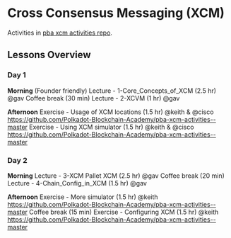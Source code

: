 # Cross Consensus Messaging (XCM)

Activities in [pba xcm activities repo](https://github.com/Polkadot-Blockchain-Academy/pba-xcm-activities--master/).

## Lessons Overview

### Day 1

**Morning** (Founder friendly)
Lecture - 1-Core_Concepts_of_XCM (2.5 hr) @gav
Coffee break (30 min)
Lecture - 2-XCVM (1 hr) @gav

**Afternoon**
Exercise - Usage of XCM locations (1.5 hr) @keith & @cisco
https://github.com/Polkadot-Blockchain-Academy/pba-xcm-activities--master
Exercise - Using XCM simulator (1.5 hr) @keith & @cisco
https://github.com/Polkadot-Blockchain-Academy/pba-xcm-activities--master

### Day 2

**Morning**
Lecture - 3-XCM Pallet XCM (2.5 hr) @gav
Coffee break (20 min)
Lecture - 4-Chain_Config_in_XCM (1.5 hr) @gav

**Afternoon**
Exercise - More simulator (1.5 hr) @keith
https://github.com/Polkadot-Blockchain-Academy/pba-xcm-activities--master
Coffee break (15 min)
Exercise - Configuring XCM (1.5 hr) @keith
https://github.com/Polkadot-Blockchain-Academy/pba-xcm-activities--master
